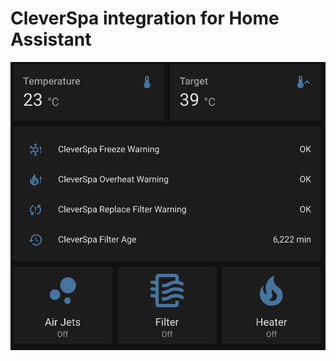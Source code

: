 # CleverSpa integration for Home Assistant
![Example Setup](https://raw.githubusercontent.com/wh1terat/cleverspa-component/main/images/screenshot.png)
